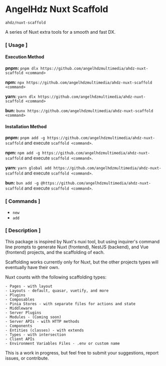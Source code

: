 # AngelHdz Nuxt Scaffold

`ahdz/nuxt-scaffold`

A series of Nuxt extra tools for a smooth and fast DX.

### [ Usage ]

#### Execution Method

**pnpm:**
`pnpm dlx https://github.com/angelhdzmultimedia/ahdz-nuxt-scaffold <command>`

**npm:**
`npx https://github.com/angelhdzmultimedia/ahdz-nuxt-scaffold <command>`

**yarn:**
`yarn dlx https://github.com/angelhdzmultimedia/ahdz-nuxt-scaffold <command>`

**bun:**
`bunx https://github.com/angelhdzmultimedia/ahdz-nuxt-scaffold <command>`

#### Installation Method

**pnpm:**
`pnpm add -g https://github.com/angelhdzmultimedia/ahdz-nuxt-scaffold` and execute `scaffold <command>`.

**npm:**
`npm add -g https://github.com/angelhdzmultimedia/ahdz-nuxt-scaffold` and execute `scaffold <command>`.

**yarn:**
`yarn global add https://github.com/angelhdzmultimedia/ahdz-nuxt-scaffold` and execute `scaffold <command>`.

**bun:**
`bun add -g @https://github.com/angelhdzmultimedia/ahdz-nuxt-scaffold` and execute `scaffold <command>`.

### [ Commands ]

- `new`
- `add`

### [ Description ]

This package is inspired by Nuxt's nuxi tool, but using inquirer's command line prompts to generate Nuxt (frontend), NestJS (backend), and Vue (frontend) projects, and the scaffolding of each.

Scaffolding works currently only for Nuxt, but the other projects types
will eventually have their own.

Nuxt counts with the following scaffolding types:

    - Pages - with layout
    - Layouts - default, quasar, vuetify, and more
    - Plugins
    - Composables
    - Pinia Stores - with separate files for actions and state
    - Middleware
    - Server Plugins
    - Modules - (Coming soon)
    - Server APIs - with HTTP methods
    - Components
    - Entities (classes) - with extends
    - Types - with intersection
    - Client APIs
    - Environment Variables Files - .env or custom name

This is a work in progress, but feel free to submit your suggestions, report issues, or contribute.
